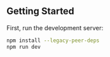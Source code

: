 ## Getting Started

First, run the development server:

```bash
npm install --legacy-peer-deps 
npm run dev
```